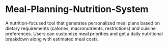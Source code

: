 # Meal-Planning-Nutrition-System
A nutrition-focused tool that generates personalized meal plans based on dietary requirements (calories, macronutrients, restrictions) and cuisine preferences. Users can customize meal priorities and get a daily nutritional breakdown along with estimated meal costs.
